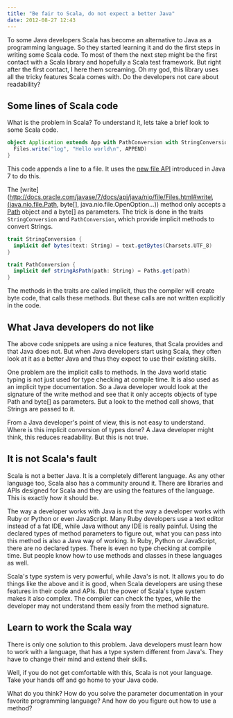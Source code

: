 ```yaml
---
title: "Be fair to Scala, do not expect a better Java"
date: 2012-08-27 12:43
---
```


To some Java developers Scala has become an alternative to Java as a programming language. So they started learning it and do the first steps in writing some Scala code. To most of them the next step might be the first contact with a Scala library and hopefully a Scala test framework. But right after the first contact, I here them screaming. Oh my god, this library uses all the tricky features Scala comes with. Do the developers not care about readability?

## Some lines of Scala code
What is the problem in Scala? To understand it, lets take a brief look to some Scala code.

```scala
object Application extends App with PathConversion with StringConversion {
  Files.write("log", "Hello world\n", APPEND)
}
```

This code appends a line to a file. It uses the [new file API](http://docs.oracle.com/javase/7/docs/api/java/nio/file/package-summary.html) introduced in Java 7 to do this.

The [write](http://docs.oracle.com/javase/7/docs/api/java/nio/file/Files.html#write\(java.nio.file.Path, byte[], java.nio.file.OpenOption...\)) method only accepts a [Path](http://docs.oracle.com/javase/7/docs/api/java/nio/file/Path.html) object and a byte[] as parameters. The trick is done in the traits `StringConversion` and `PathConversion`, which provide implicit methods to convert Strings.

```scala
trait StringConversion {
  implicit def bytes(text: String) = text.getBytes(Charsets.UTF_8)
}

trait PathConversion {
  implicit def stringAsPath(path: String) = Paths.get(path)
}
```

The methods in the traits are called implicit, thus the compiler will create byte code, that calls these methods. But these calls are not written explicitly in the code.

## What Java developers do not like
The above code snippets are using a nice features, that Scala provides and that Java does not. But when Java developers start using Scala, they often look at it as a better Java and thus they expect to use their existing skills.

One problem are the implicit calls to methods. In the Java world static typing is not just used for type checking at compile time. It is also used as an implicit type documentation. So a Java developer would look at the signature of the write method and see that it only accepts objects of type Path and byte[] as parameters. But a look to the method call shows, that Strings are passed to it.

From a Java developer's point of view, this is not easy to understand. Where is this implicit conversion of types done? A Java developer might think, this reduces readability. But this is not true.

## It is not Scala's fault
Scala is not a better Java. It is a completely different language. As any other language too, Scala also has a community around it. There are libraries and APIs designed for Scala and they are using the features of the language. This is exactly how it should be.

The way a developer works with Java is not the way a developer works with Ruby or Python or even JavaScript. Many Ruby developers use a text editor instead of a fat IDE, while Java without any IDE is really painful. Using the declared types of method parameters to figure out, what you can pass into this method is also a Java way of working. In Ruby, Python or JavaScript, there are no declared types. There is even no type checking at compile time. But people know how to use methods and classes in these languages as well.

Scala's type system is very powerful, while Java's is not. It allows you to do things like the above and it is good, when Scala developers are using these features in their code and APIs. But the power of Scala's type system makes it also complex. The compiler can check the types, while the developer may not understand them easily from the method signature.

## Learn to work the Scala way
There is only one solution to this problem. Java developers must learn how to work with a language, that has a type system different from Java's. They have to change their mind and extend their skills.

Well, if you do not get comfortable with this, Scala is not your language. Take your hands off and go home to your Java code.

What do you think? How do you solve the parameter documentation in your favorite programming language? And how do you figure out how to use a method?
